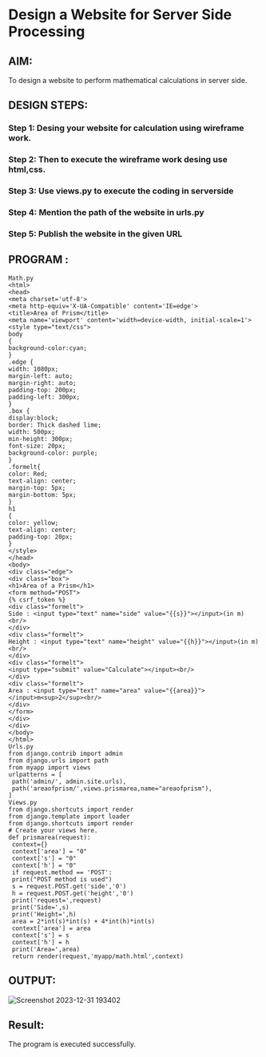 # Design a Website for Server Side Processing

## AIM:
To design a website to perform mathematical calculations in server side.

## DESIGN STEPS:

### Step 1: Desing your website for calculation using wireframe work.

### Step 2: Then to execute the wireframe work desing use html,css.

### Step 3: Use views.py to execute the coding in serverside

### Step 4: Mention the path of the website in urls.py

### Step 5: Publish the website in the given URL


## PROGRAM :
```
Math.py
<html>
<head>
<meta charset='utf-8'>
<meta http-equiv='X-UA-Compatible' content='IE=edge'>
<title>Area of Prism</title>
<meta name='viewport' content='width=device-width, initial-scale=1'>
<style type="text/css">
body 
{
background-color:cyan;
}
.edge {
width: 1080px;
margin-left: auto;
margin-right: auto;
padding-top: 200px;
padding-left: 300px;
}
.box {
display:block;
border: Thick dashed lime;
width: 500px;
min-height: 300px;
font-size: 20px;
background-color: purple;
}
.formelt{
color: Red;
text-align: center;
margin-top: 5px;
margin-bottom: 5px;
}
h1
{
color: yellow;
text-align: center;
padding-top: 20px;
}
</style>
</head>
<body>
<div class="edge">
<div class="box">
<h1>Area of a Prism</h1>
<form method="POST">
{% csrf_token %}
<div class="formelt">
Side : <input type="text" name="side" value="{{s}}"></input>(in m)<br/>
</div>
<div class="formelt">
Height : <input type="text" name="height" value="{{h}}"></input>(in m)<br/>
</div>
<div class="formelt">
<input type="submit" value="Calculate"></input><br/>
</div>
<div class="formelt">
Area : <input type="text" name="area" value="{{area}}"></input>m<sup>2</sup><br/>
</div>
</form>
</div>
</div>
</body>
</html>
Urls.py
from django.contrib import admin
from django.urls import path
from myapp import views
urlpatterns = [
 path('admin/', admin.site.urls),
 path('areaofprism/',views.prismarea,name="areaofprism"),
]
Views.py
from django.shortcuts import render
from django.template import loader
from django.shortcuts import render
# Create your views here.
def prismarea(request):
 context={}
 context['area'] = "0"
 context['s'] = "0"
 context['h'] = "0"
 if request.method == 'POST':
 print("POST method is used")
 s = request.POST.get('side','0')
 h = request.POST.get('height','0')
 print('request=',request)
 print('Side=',s)
 print('Height=',h)
 area = 2*int(s)*int(s) + 4*int(h)*int(s)
 context['area'] = area
 context['s'] = s
 context['h'] = h
 print('Area=',area)
 return render(request,'myapp/math.html',context)
```
## OUTPUT:
![Screenshot 2023-12-31 193402](https://github.com/Bhuvana23013531/serversideprocessing/assets/147125678/198ab303-e801-47b7-a7bf-1794defc7a78)


## Result:
The program is executed successfully.


